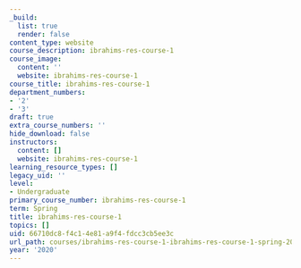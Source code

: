 ```yaml
---
_build:
  list: true
  render: false
content_type: website
course_description: ibrahims-res-course-1
course_image:
  content: ''
  website: ibrahims-res-course-1
course_title: ibrahims-res-course-1
department_numbers:
- '2'
- '3'
draft: true
extra_course_numbers: ''
hide_download: false
instructors:
  content: []
  website: ibrahims-res-course-1
learning_resource_types: []
legacy_uid: ''
level:
- Undergraduate
primary_course_number: ibrahims-res-course-1
term: Spring
title: ibrahims-res-course-1
topics: []
uid: 66710dc8-f4c1-4e81-a9f4-fdcc3cb5ee3c
url_path: courses/ibrahims-res-course-1-ibrahims-res-course-1-spring-2020
year: '2020'
---
```

